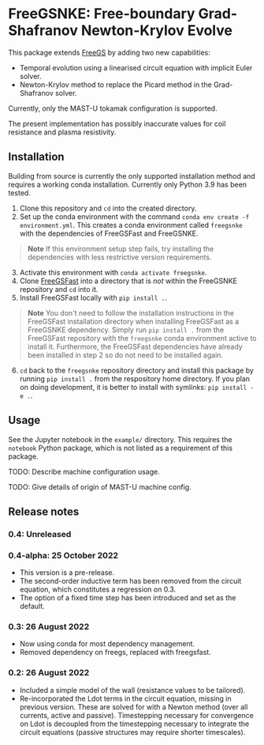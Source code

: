 # FreeGSNKE: Free-boundary Grad-Shafranov Newton-Krylov Evolve
This package extends [FreeGS](https://github.com/bendudson/freegs) by adding two new capabilities:
- Temporal evolution using a linearised circuit equation with implicit Euler solver.
- Newton-Krylov method to replace the Picard method in the Grad-Shafranov solver.

Currently, only the MAST-U tokamak configuration is supported.

The present implementation has possibly inaccurate values for coil resistance and plasma resistivity.

## Installation
Building from source is currently the only supported installation method and requires a working conda installation. Currently only Python 3.9 has been tested.

1. Clone this repository and `cd` into the created directory.
2. Set up the conda environment with the command `conda env create -f environment.yml`. This creates a conda environment called `freegsnke` with the dependencies of FreeGSFast and FreeGSNKE.
> **Note**
> If this environment setup step fails, try installing the dependencies with less restrictive version requirements. 
3. Activate this environment with `conda activate freegsnke`.
4. Clone [FreeGSFast](https://github.com/farscape-project/freegsfast) into a directory that is *not* within the FreeGSNKE repository and `cd` into it.
5. Install FreeGSFast locally with `pip install .`.
> **Note**
> You don't need to follow the installation instructions in the FreeGSFast installation directory when installing FreeGSFast as a FreeGSNKE dependency. Simply run `pip install .` from the FreeGSFast repository with the `freegsnke` conda environment active to install it. Furthermore, the FreeGSFast dependencies have already been installed in step 2 so do not need to be installed again.
6. `cd` back to the `freegsnke` repository directory and install this package by running `pip install .` from the respository home directory. If you plan on doing development, it is better to install with symlinks: `pip install -e .`.

## Usage
See the Jupyter notebook in the `example/` directory. This requires the `notebook` Python package, which is not listed as a requirement of this package.

TODO: Describe machine configuration usage.

TODO: Give details of origin of MAST-U machine config.

## Release notes

### 0.4: Unreleased

### 0.4-alpha: 25 October 2022
- This version is a pre-release.
- The second-order inductive term has been removed from the circuit equation, which constitutes a regression on 0.3.
- The option of a fixed time step has been introduced and set as the default.

### 0.3: 26 August 2022
- Now using conda for most dependency management.
- Removed dependency on freegs, replaced with freegsfast.

### 0.2: 26 August 2022
- Included a simple model of the wall (resistance values to be tailored).
- Re-incorporated the Ldot terms in the circuit equation, missing in previous version. These are solved for with a Newton method (over all currents, active and passive). Timestepping necessary for convergence on Ldot is decoupled from the timestepping necessary to integrate the circuit equations (passive structures may require shorter timescales).